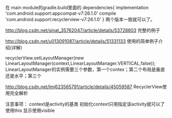 在 main module的gradle.build里面的
dependencies{
    implementation 'com.android.support:appcompat-v7:26.1.0'
    compile 'com.android.support:recyclerview-v7:26.1.0'
}
两个版本一致就可以了。

http://blog.csdn.net/sinat_35762047/article/details/53728803
完整的例子

http://blog.csdn.net/u013091087/article/details/51331133
使用的简单例子介绍(详解)


recyclerView.setLayoutManager(new LinearLayoutManager(context,LinearLayoutManager.VERTICAL,false));
LinearLayoutManager的实例需要三个参数，第一个contex；第二个布局是垂直还是水平；第三个

http://blog.csdn.net/lmj623565791/article/details/45059587
RecyclerView使用完全解析

注意事项：
context是activity的基类  初始化context只用指定该activity就可以了  使用this
显示使用visible
